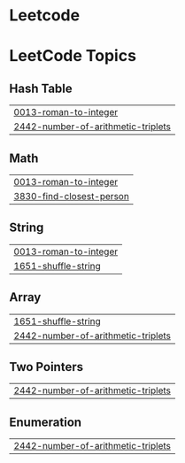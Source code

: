 # Leetcode
<!---LeetCode Topics Start-->
# LeetCode Topics
## Hash Table
|  |
| ------- |
| [0013-roman-to-integer](https://github.com/dhanushkadiyapu/Leetcode/tree/master/0013-roman-to-integer) |
| [2442-number-of-arithmetic-triplets](https://github.com/dhanushkadiyapu/Leetcode/tree/master/2442-number-of-arithmetic-triplets) |
## Math
|  |
| ------- |
| [0013-roman-to-integer](https://github.com/dhanushkadiyapu/Leetcode/tree/master/0013-roman-to-integer) |
| [3830-find-closest-person](https://github.com/dhanushkadiyapu/Leetcode/tree/master/3830-find-closest-person) |
## String
|  |
| ------- |
| [0013-roman-to-integer](https://github.com/dhanushkadiyapu/Leetcode/tree/master/0013-roman-to-integer) |
| [1651-shuffle-string](https://github.com/dhanushkadiyapu/Leetcode/tree/master/1651-shuffle-string) |
## Array
|  |
| ------- |
| [1651-shuffle-string](https://github.com/dhanushkadiyapu/Leetcode/tree/master/1651-shuffle-string) |
| [2442-number-of-arithmetic-triplets](https://github.com/dhanushkadiyapu/Leetcode/tree/master/2442-number-of-arithmetic-triplets) |
## Two Pointers
|  |
| ------- |
| [2442-number-of-arithmetic-triplets](https://github.com/dhanushkadiyapu/Leetcode/tree/master/2442-number-of-arithmetic-triplets) |
## Enumeration
|  |
| ------- |
| [2442-number-of-arithmetic-triplets](https://github.com/dhanushkadiyapu/Leetcode/tree/master/2442-number-of-arithmetic-triplets) |
<!---LeetCode Topics End-->